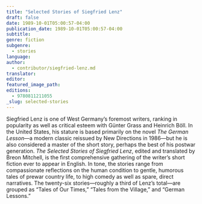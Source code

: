 ```yaml
---
title: "Selected Stories of Siegfried Lenz"
draft: false
date: 1989-10-01T05:00:57-04:00
publication_date: 1989-10-01T05:00:57-04:00
subtitle:
genre: fiction
subgenre:
  - stories
language:
author:
  - contributor/siegfried-lenz.md
translator:
editor:
featured_image_path:
editions:
  - 9780811211055
_slug: selected-stories
---
```


Siegfried Lenz is one of West Germany’s foremost writers, ranking in popularity as well as critical esteem with Günter Grass and Heinrich Böll. In the United States, his stature is based primarily on the novel _The German Lesson_—a modern classic reissued by New Directions in 1986—but he is also considered a master of the short story, perhaps the best of his postwar generation. _The Selected Stories of Siegfried Lenz_, edited and translated by Breon Mitchell, is the first comprehensive gathering of the writer’s short fiction ever to appear in English. In tone, the stories range from compassionate reflections on the human condition to gentle, humorous tales of prewar country life, to high comedy as well as spare, direct narratives. The twenty-six stories—roughly a third of Lenz’s total—are grouped as “Tales of Our Times,” “Tales from the Village,” and “German Lessons.”

